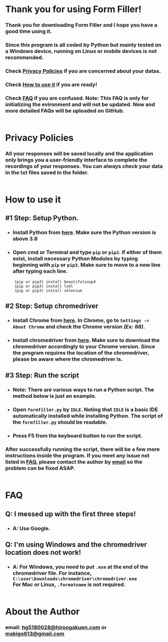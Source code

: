 # Thank you for using Form Filler!
### Thank you for downloading Form Filler and I hope you have a good time using it.
### Since this program is all coded by Python but mainly tested on a Windows device, running on Linux or mobile devices is not recommended. 
### Check [Privacy Policies](#privacy-policies) if you are concerned about your datas.
### Check [How to use it](#how-to-use-it) if you are ready!
### Check [FAQ](#faq) if you are confused. Note: This FAQ is only for initializing the evironment and will not be updated. New and more detailed FAQs will be uploaded on GitHub.<br/><br/>

# Privacy Policies
### All your responses will be saved **locally** and the application **only** brings you a user-friendly interface to complete the recordings of your responses. You can always check your data in the txt files saved in the folder.  <br/><br/>

# How to use it
## #1 Step: Setup Python. 
- ### Install Python from [here](https://www.python.org/downloads/). Make sure the Python version is above **3.8**
- ### Open cmd or Terminal and type `pip` or `pip3`. If either of them exist, install necessary Python Modules by typing beginning with `pip` or `pip3`. Make sure to move to a new line after typing each line.<br/>
```
    (pip or pip3) install beautifulsoup4
    (pip or pip3) install lxml
    (pip or pip3) install selenium
```
## #2 Step: Setup chromedriver
- ### Install Chrome from [here](https://www.google.com/chrome/?brand=CHBD&brand=SZLF&gclid=Cj0KCQiA7NKBBhDBARIsAHbXCB6VQeMaSJShxbmZNnXguG7wwkxQgbd_ZItio2ECsqL4e46A0NwwX7AaAmb4EALw_wcB&gclsrc=aw.ds). In Chrome, go to `Settings -> About Chrome` and check the Chrome version *(Ex: 88)*. 
- ### Install chromedriver from [here](https://chromedriver.chromium.org/downloads). Make sure to download the chromedriver accordingly to your Chrome version. Since the program requires the location of the chromedriver, please be aware where the chromedriver is.
## #3 Step: Run the script
- ### Note: There are various ways to run a Python script. The method below is just an example.
- ### Open `formfiller.py` by `IDLE`. Noting that `IDLE` is a basic IDE automatically installed while installing Python. The script of the `formfiller.py` should be readable.
- ### Press F5 from the keyboard button to run the script.
### After successfully running the script, there will be a few more instructions inside the program. If you meet any issue not listed in [FAQ](#faq), please contact the author by [email](#about-the-author) so the problem can be fixed ASAP.<br/><br/>

# FAQ
## Q: I messed up with the first three steps!
- ### A: Use Google.
## Q: I'm using Windows and the chromedriver location does not work!
- ### A: For Windows, you need to put `.exe` at the end of the chromedriver file. For instance, `C:\user\Downloads\chromedriver\chromedriver.exe`<br/>For Mac or Linux, `.formatname` is not required.<br/><br/>

# About the Author
### email: hg5180028@hiroogakuen.com or makigo613@gmail.com
### 
